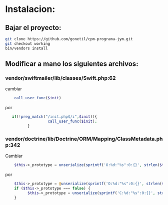 # Instalacion:

## Bajar el proyecto:
```sh
git clone https://github.com/gonetil/cpm-programa-jym.git
git checkout working
bin/vendors install
```

## Modificar a mano los siguientes archivos:

### vendor/swiftmailer/lib/classes/Swift.php:62
cambiar

```php
    call_user_func($init)
```
por
```php
   if(!preg_match("/init.php$/i",$init)){
                   call_user_func($init);
          }
```

### vendor/doctrine/lib/Doctrine/ORM/Mapping/ClassMetadata.php:342
Cambiar
```php
    $this->_prototype = unserialize(sprintf('O:%d:"%s":0:{}', strlen($this->name), $this->name));
```    
por
```php
    $this->_prototype = @unserialize(sprintf('O:%d:"%s":0:{}', strlen($this->name), $this->name));
    if ($this->_prototype === false) {
          $this->_prototype = unserialize(sprintf('C:%d:"%s":0:{}', strlen($this->name), $this->name));
    }
```    

